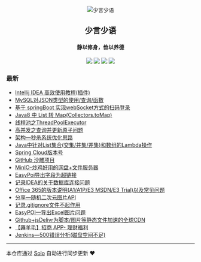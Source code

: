 <p align="center"><img alt="少言少语" src="https://img.hacpai.com/avatar/1557586345620_1586090725173.jpeg"></p><h2 align="center">
少言少语
</h2>

<h4 align="center">静以修身，俭以养德</h4>
<p align="center"><a title="少言少语" target="_blank" href="https://github.com/JssDream/solo-blog"><img src="https://img.shields.io/github/last-commit/JssDream/solo-blog.svg?style=flat-square&color=FF9900"></a>
<a title="GitHub repo size in bytes" target="_blank" href="https://github.com/JssDream/solo-blog"><img src="https://img.shields.io/github/repo-size/JssDream/solo-blog.svg?style=flat-square"></a>
<a title="Solo Version" target="_blank" href="https://github.com/88250/solo/releases"><img src="https://img.shields.io/badge/solo-4.3.1-f1e05a.svg?style=flat-square&color=blueviolet"></a>
<a title="Hits" target="_blank" href="https://github.com/88250/hits"><img src="https://hits.b3log.org/JssDream/solo-blog.svg"></a></p>

### 最新

* [Intellij IDEA 高效使用教程(插件)](https://www.hjava.cn/articles/2021/12/09/1639029495498.html)
* [MySQL对JSON类型的使用/查询/函数](https://www.hjava.cn/articles/2021/12/08/1638944634446.html)
* [基于 springBoot 实现webSocket方式的扫码登录 ](https://www.hjava.cn/articles/2021/12/03/1638516438999.html)
* [Java8 中 List 转 Map(Collectors.toMap) ](https://www.hjava.cn/articles/2021/11/05/1636096023056.html)
* [线程池之ThreadPoolExecutor](https://www.hjava.cn/articles/2021/08/20/1629456511927.html)
* [高并发之查询并更新原子问题](https://www.hjava.cn/articles/2021/08/20/1629450256915.html)
* [架构—秒杀系统优化思路](https://www.hjava.cn/articles/2021/07/09/1625814815830.html)
* [Java中针对List集合(交集/并集/差集)和数组的Lambda操作](https://www.hjava.cn/articles/2020/12/07/1607345203030.html)
* [Spring Cloud版本号](https://www.hjava.cn/articles/2020/08/20/1597909638127.html)
* [GitHub 沙雕项目](https://www.hjava.cn/articles/2020/07/30/1596112525485.html)
* [MinIO-炒鸡好用的网盘+文件服务器](https://www.hjava.cn/articles/2020/07/24/1595578346772.html)
* [EasyPoi导出字段为超链接](https://www.hjava.cn/articles/2020/06/17/1592396658708.html)
* [记录IDEA的关于数据库连接问题](https://www.hjava.cn/articles/2020/06/10/1591791265043.html)
* [Office 365的版本说明(A1/A1P/E3 MSDN/E3 Trial)以及常见问题](https://www.hjava.cn/articles/2020/05/29/1590746577309.html)
* [分享—随机二次元图片API](https://www.hjava.cn/articles/2020/05/26/1590475418750.html)
* [记录.gitignore文件不起作用](https://www.hjava.cn/articles/2020/05/24/1590312447443.html)
* [EasyPOI—导出Excel图片问题](https://www.hjava.cn/articles/2020/04/27/1587970259806.html)
* [Github+jsDelivr为脚本/图片等静态文件加速的全球CDN](https://www.hjava.cn/articles/2020/04/01/1585736011733.html)
* [【薅羊毛】招商 APP- 理财福利](https://www.hjava.cn/articles/2020/03/27/1585289293648.html)
* [Jenkins—500错误分析(磁盘空间不足)](https://www.hjava.cn/articles/2019/12/13/1576226764937.html)



---

本仓库通过 [Solo](https://github.com/88250/solo) 自动进行同步更新 ❤️ 